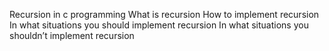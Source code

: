 Recursion in c programming
What is recursion
How to implement recursion
In what situations you should implement recursion
In what situations you shouldn’t implement recursion
